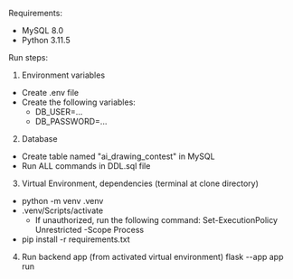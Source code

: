 Requirements:
- MySQL 8.0
- Python 3.11.5

Run steps:
1. Environment variables
- Create .env file
- Create the following variables:
  + DB_USER=...
  + DB_PASSWORD=...

2. Database
- Create table named "ai_drawing_contest" in MySQL
- Run ALL commands in DDL.sql file

3. Virtual Environment, dependencies (terminal at clone directory)
- python -m venv .venv
- .venv/Scripts/activate
   + If unauthorized, run the following command: Set-ExecutionPolicy Unrestricted -Scope Process
- pip install -r requirements.txt

4. Run backend app (from activated virtual environment)
flask --app app run
